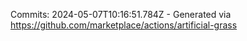 Commits: 2024-05-07T10:16:51.784Z - Generated via https://github.com/marketplace/actions/artificial-grass
<br>
